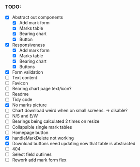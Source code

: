 ### TODO:

- [x] Abstract out components
  - [x] Add mark form
  - [x] Marks table
  - [x] Bearing chart
  - [x] Button
- [x] Responsiveness
  - [x] Add mark form
  - [x] Marks table
  - [x] Bearing chart
  - [x] Buttons
- [x] Form validation
- [ ] Text content
- [ ] Favicon
- [ ] Bearing chart page text/icon?
- [ ] Readme
- [ ] Tidy code
- [x] No marks picture
- [ ] Chart download weird when on small screens. -> disable?
- [ ] N/S and E/W
- [ ] Bearings being calculated 2 times on resize
- [ ] Collapsible single mark tables
- [ ] Homepage button
- [x] handleMarkDelete not working
- [x] Download buttons need updating now that table is abstracted
- [ ] 404
- [ ] Select field outlines
- [ ] Rework add mark form flex

